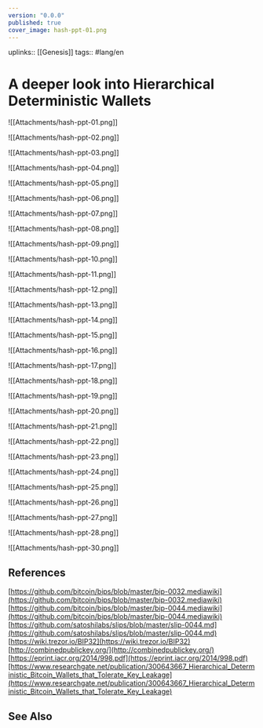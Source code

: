 ```yaml
---
version: "0.0.0"
published: true
cover_image: hash-ppt-01.png
---
```


uplinks:: [[Genesis]]
tags:: #lang/en 
# A deeper look into Hierarchical Deterministic Wallets

![[Attachments/hash-ppt-01.png]]

![[Attachments/hash-ppt-02.png]]

![[Attachments/hash-ppt-03.png]]

![[Attachments/hash-ppt-04.png]]

![[Attachments/hash-ppt-05.png]]

![[Attachments/hash-ppt-06.png]]

![[Attachments/hash-ppt-07.png]]

![[Attachments/hash-ppt-08.png]]

![[Attachments/hash-ppt-09.png]]

![[Attachments/hash-ppt-10.png]]

![[Attachments/hash-ppt-11.png]]

![[Attachments/hash-ppt-12.png]]

![[Attachments/hash-ppt-13.png]]

![[Attachments/hash-ppt-14.png]]

![[Attachments/hash-ppt-15.png]]

![[Attachments/hash-ppt-16.png]]

![[Attachments/hash-ppt-17.png]]

![[Attachments/hash-ppt-18.png]]

![[Attachments/hash-ppt-19.png]]

![[Attachments/hash-ppt-20.png]]

![[Attachments/hash-ppt-21.png]]

![[Attachments/hash-ppt-22.png]]

![[Attachments/hash-ppt-23.png]]

![[Attachments/hash-ppt-24.png]]

![[Attachments/hash-ppt-25.png]]

![[Attachments/hash-ppt-26.png]]

![[Attachments/hash-ppt-27.png]]

![[Attachments/hash-ppt-28.png]]

![[Attachments/hash-ppt-30.png]]

## References
[https://github.com/bitcoin/bips/blob/master/bip-0032.mediawiki](https://github.com/bitcoin/bips/blob/master/bip-0032.mediawiki)
[https://github.com/bitcoin/bips/blob/master/bip-0044.mediawiki](https://github.com/bitcoin/bips/blob/master/bip-0044.mediawiki)
[https://github.com/satoshilabs/slips/blob/master/slip-0044.md](https://github.com/satoshilabs/slips/blob/master/slip-0044.md)
[https://wiki.trezor.io/BIP32](https://wiki.trezor.io/BIP32)
[http://combinedpublickey.org/](http://combinedpublickey.org/)
[https://eprint.iacr.org/2014/998.pdf](https://eprint.iacr.org/2014/998.pdf)[https://www.researchgate.net/publication/300643667_Hierarchical_Deterministic_Bitcoin_Wallets_that_Tolerate_Key_Leakage](https://www.researchgate.net/publication/300643667_Hierarchical_Deterministic_Bitcoin_Wallets_that_Tolerate_Key_Leakage)

## See Also
